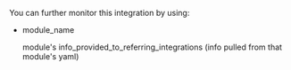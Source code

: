 <!-- this is a bit complex as well, you have to see if it will work from a code side of things. Here it goes: 

There is inside meta.related_resources.integrations.list a list of plugin names and module names, those should be keys to go and search into other integration yamls and pull meta.info_provided_to_referring_integrations from there. Then you can construct a list like:-->

<!-- templated text -->
You can further monitor this integration by using:
<!--  -->

- module_name
  
  module's info_provided_to_referring_integrations (info pulled from that module's yaml)
